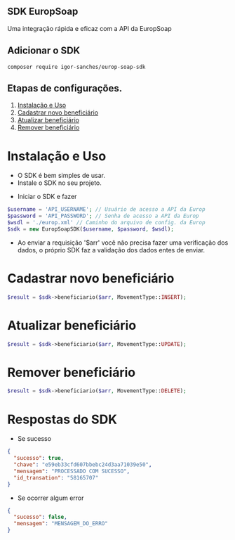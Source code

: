 ## SDK EuropSoap

Uma integração rápida e eficaz com a API da EuropSoap

## Adicionar o SDK
```
composer require igor-sanches/europ-soap-sdk
```

## Etapas de configurações.

1. [Instalação e Uso](#instalação-e-uso)
2. [Cadastrar novo beneficiário](#cadastrar-novo-beneficiário)
2. [Atualizar beneficiário](#atualizar-beneficiário)
2. [Remover beneficiário](#remover-beneficiário)

# Instalação e Uso
- O SDK é bem simples de usar.
- Instale o SDK no seu projeto.

* Iniciar o SDK e fazer
```php
$username = 'API_USERNAME'; // Usuário de acesso a API da Europ
$password = 'API_PASSWORD'; // Senha de acesso a API da Europ
$wsdl = './europ.xml' // Caminho do arquivo de config. da Europ
$sdk = new EuropSoapSDK($username, $password, $wsdl);
```

* Ao enviar a requisição '$arr' você não precisa fazer uma verificação dos dados, o próprio SDK faz a validação dos dados entes de enviar.

# Cadastrar novo beneficiário
```php
$result = $sdk->beneficiario($arr, MovementType::INSERT);
```

# Atualizar beneficiário
```php
$result = $sdk->beneficiario($arr, MovementType::UPDATE);
```

# Remover beneficiário
```php
$result = $sdk->beneficiario($arr, MovementType::DELETE);
```

# Respostas do SDK
- Se sucesso
```json
{
  "sucesso": true,
  "chave": "e59eb33cfd607bbebc24d3aa71039e50",
  "mensagem": "PROCESSADO COM SUCESSO",
  "id_transation": "58165707"
}
```
- Se ocorrer algum error
```json
{
  "sucesso": false, 
  "mensagem": "MENSAGEM_DO_ERRO" 
}
```